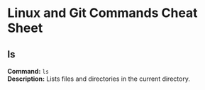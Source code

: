 # Linux and Git Commands Cheat Sheet

## ls  
**Command:** `ls`  
**Description:** Lists files and directories in the current directory.

